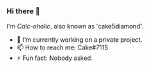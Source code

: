 ### Hi there 👋

I'm _Calc-oholic_, also known as 'cake5diamond'.

- 🔭 I’m currently working on a private project.
- 📫 How to reach me: Cake#7115
- ⚡ Fun fact: Nobody asked.

